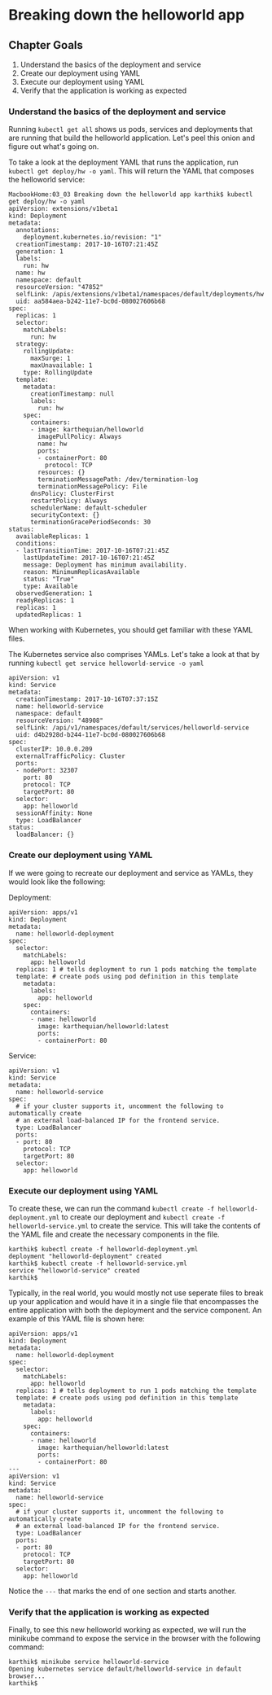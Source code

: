 # Breaking down the helloworld app

## Chapter Goals
1. Understand the basics of the deployment and service
2. Create our deployment using YAML
3. Execute our deployment using YAML
3. Verify that the application is working as expected

### Understand the basics of the deployment and service

Running `kubectl get all` shows us pods, services and deployments that are running that build the helloworld application. Let's peel this onion and figure out what's going on.

To take a look at the deployment YAML that runs the application, run `kubectl get deploy/hw -o yaml`. This will return the YAML that composes the helloworld service:

```
MacbookHome:03_03 Breaking down the helloworld app karthik$ kubectl get deploy/hw -o yaml
apiVersion: extensions/v1beta1
kind: Deployment
metadata:
  annotations:
    deployment.kubernetes.io/revision: "1"
  creationTimestamp: 2017-10-16T07:21:45Z
  generation: 1
  labels:
    run: hw
  name: hw
  namespace: default
  resourceVersion: "47852"
  selfLink: /apis/extensions/v1beta1/namespaces/default/deployments/hw
  uid: aa584aea-b242-11e7-bc0d-080027606b68
spec:
  replicas: 1
  selector:
    matchLabels:
      run: hw
  strategy:
    rollingUpdate:
      maxSurge: 1
      maxUnavailable: 1
    type: RollingUpdate
  template:
    metadata:
      creationTimestamp: null
      labels:
        run: hw
    spec:
      containers:
      - image: karthequian/helloworld
        imagePullPolicy: Always
        name: hw
        ports:
        - containerPort: 80
          protocol: TCP
        resources: {}
        terminationMessagePath: /dev/termination-log
        terminationMessagePolicy: File
      dnsPolicy: ClusterFirst
      restartPolicy: Always
      schedulerName: default-scheduler
      securityContext: {}
      terminationGracePeriodSeconds: 30
status:
  availableReplicas: 1
  conditions:
  - lastTransitionTime: 2017-10-16T07:21:45Z
    lastUpdateTime: 2017-10-16T07:21:45Z
    message: Deployment has minimum availability.
    reason: MinimumReplicasAvailable
    status: "True"
    type: Available
  observedGeneration: 1
  readyReplicas: 1
  replicas: 1
  updatedReplicas: 1
```

When working with Kubernetes, you should get familiar with these YAML files.

The Kubernetes service also comprises YAMLs. Let's take a look at that by running `kubectl get service helloworld-service -o yaml`

```
apiVersion: v1
kind: Service
metadata:
  creationTimestamp: 2017-10-16T07:37:15Z
  name: helloworld-service
  namespace: default
  resourceVersion: "48908"
  selfLink: /api/v1/namespaces/default/services/helloworld-service
  uid: d4b2928d-b244-11e7-bc0d-080027606b68
spec:
  clusterIP: 10.0.0.209
  externalTrafficPolicy: Cluster
  ports:
  - nodePort: 32307
    port: 80
    protocol: TCP
    targetPort: 80
  selector:
    app: helloworld
  sessionAffinity: None
  type: LoadBalancer
status:
  loadBalancer: {}
```


### Create our deployment using YAML

If we were going to recreate our deployment and service as YAMLs, they would look like the following:

Deployment:
```
apiVersion: apps/v1
kind: Deployment
metadata:
  name: helloworld-deployment
spec:
  selector:
    matchLabels:
      app: helloworld
  replicas: 1 # tells deployment to run 1 pods matching the template
  template: # create pods using pod definition in this template
    metadata:
      labels:
        app: helloworld
    spec:
      containers:
      - name: helloworld
        image: karthequian/helloworld:latest
        ports:
        - containerPort: 80
```

Service:
```
apiVersion: v1
kind: Service
metadata:
  name: helloworld-service
spec:
  # if your cluster supports it, uncomment the following to automatically create
  # an external load-balanced IP for the frontend service.
  type: LoadBalancer
  ports:
  - port: 80
    protocol: TCP
    targetPort: 80
  selector:
    app: helloworld
```


### Execute our deployment using YAML

To create these, we can run the command `kubectl create -f helloworld-deployment.yml` to create our deployment and `kubectl create -f helloworld-service.yml` to create the service. This will take the contents of the YAML file and create the necessary components in the file.

```
karthik$ kubectl create -f helloworld-deployment.yml
deployment "helloworld-deployment" created
karthik$ kubectl create -f helloworld-service.yml
service "helloworld-service" created
karthik$

```

Typically, in the real world, you would mostly not use seperate files to break up your application and would have it in a single file that encompasses the entire application with both the deployment and the service component. An example of this YAML file is shown here:

```
apiVersion: apps/v1
kind: Deployment
metadata:
  name: helloworld-deployment
spec:
  selector:
    matchLabels:
      app: helloworld
  replicas: 1 # tells deployment to run 1 pods matching the template
  template: # create pods using pod definition in this template
    metadata:
      labels:
        app: helloworld
    spec:
      containers:
      - name: helloworld
        image: karthequian/helloworld:latest
        ports:
        - containerPort: 80
---
apiVersion: v1
kind: Service
metadata:
  name: helloworld-service
spec:
  # if your cluster supports it, uncomment the following to automatically create
  # an external load-balanced IP for the frontend service.
  type: LoadBalancer
  ports:
  - port: 80
    protocol: TCP
    targetPort: 80
  selector:
    app: helloworld
```

Notice the `---` that marks the end of one section and starts another.

### Verify that the application is working as expected
Finally, to see this new helloworld working as expected, we will run the minikube command to expose the service in the browser with the following command:

```
karthik$ minikube service helloworld-service
Opening kubernetes service default/helloworld-service in default browser...
karthik$
```



